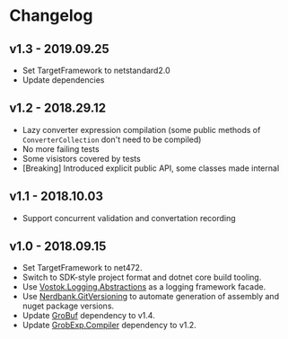 # Changelog

## v1.3 - 2019.09.25
- Set TargetFramework to netstandard2.0
- Update dependencies

## v1.2 - 2018.29.12
- Lazy converter expression compilation (some public methods of `ConverterCollection` don't need to be compiled)
- No more failing tests
- Some visistors covered by tests
- [Breaking] Introduced explicit public API, some classes made internal

## v1.1 - 2018.10.03
- Support concurrent validation and convertation recording

## v1.0 - 2018.09.15
- Set TargetFramework to net472.
- Switch to SDK-style project format and dotnet core build tooling.
- Use [Vostok.Logging.Abstractions](https://github.com/vostok/logging.abstractions) as a logging framework facade.
- Use [Nerdbank.GitVersioning](https://github.com/AArnott/Nerdbank.GitVersioning) to automate generation of assembly 
  and nuget package versions.
- Update [GroBuf](https://github.com/skbkontur/GroBuf) dependency to v1.4.
- Update [GrobExp.Compiler](https://github.com/skbkontur/GrobExp.Compiler) dependency to v1.2.
